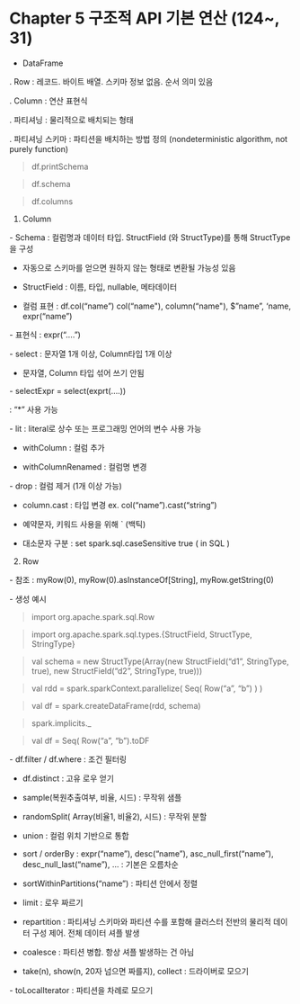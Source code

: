# Chapter 5 구조적 API 기본 연산 (124~, 31)


- DataFrame

. Row : 레코드. 바이트 배열. 스키마 정보 없음. 순서 의미 있음

. Column : 연산 표현식

. 파티셔닝 : 물리적으로 배치되는 형태

. 파티셔닝 스키마 : 파티션을 배치하는 방법 정의 (nondeterministic algorithm, not purely function)

> df.printSchema

> df.schema

> df.columns

1. Column

- Schema : 컬럼명과 데이터 타입. StructField (와 StructType)를 통해 StructType을 구성

* 자동으로 스키마를 얻으면 원하지 않는 형태로 변환될 가능성 있음

- StructField : 이름, 타입, nullable, 메타데이터

- 컬럼 표현 : df.col(“name”) col(“name"), column(“name"), $”name”, ‘name, expr(“name”)

- 표현식 : expr(“….”)

- select : 문자열 1개 이상, Column타입 1개 이상

* 문자열, Column 타입 섞어 쓰기 안됨

- selectExpr = select(exprt(….))

: “*” 사용 가능

- lit : literal로 상수 또는 프로그래밍 언어의 변수 사용 가능

- withColumn : 컬럼 추가

- withColumnRenamed : 컬럼명 변경

- drop : 컬럼 제거 (1개 이상 가능)

- column.cast : 타입 변경 ex. col(“name”).cast(“string”)

- 예약문자, 키워드 사용을 위해 ` (백틱)

- 대소문자 구분 : set spark.sql.caseSensitive true ( in SQL )

2. Row

- 참조 : myRow(0), myRow(0).asInstanceOf[String], myRow.getString(0)

- 생성 예시

> import org.apache.spark.sql.Row

> import org.apache.spark.sql.types.{StructField, StructType, StringType}

> val schema = new StructType(Array(new StructField(“d1”, StringType, true), new StructField(“d2”, StringType, true)))

> val rdd = spark.sparkContext.parallelize( Seq( Row(“a”, “b”) ) )

> val df = spark.createDataFrame(rdd, schema)

> spark.implicits._

> val df = Seq( Row(“a”, “b”).toDF

- df.filter / df.where : 조건 필터링

- df.distinct : 고유 로우 얻기

- sample(복원추출여부, 비율, 시드) : 무작위 샘플

- randomSplit( Array(비율1, 비율2), 시드) : 무작위 분할

- union : 컬럼 위치 기반으로 통합

- sort / orderBy : expr(“name”), desc(“name”), asc_null_first(“name”), desc_null_last(“name”), … : 기본은 오름차순

- sortWithinPartitions(“name”) : 파티션 안에서 정렬

- limit : 로우 짜르기

- repartition : 파티셔닝 스키마와 파티션 수를 포함해 클러스터 전반의 물리적 데이터 구성 제어. 전체 데이터 셔플 발생

- coalesce : 파티션 병합. 항상 셔플 발생하는 건 아님

- take(n), show(n, 20자 넘으면 짜를지), collect : 드라이버로 모으기

- toLocalIterator : 파티션을 차례로 모으기
